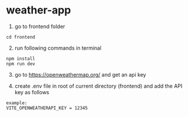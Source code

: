 # weather-app

1. go to frontend folder
```
cd frontend
```

2. run following commands in terminal
```
npm install
npm run dev
```

3. go to https://openweathermap.org/ and get an api key

4. create .env file in root of current directory (frontend) and add the API key as follows
```
example:
VITE_OPENWEATHERAPI_KEY = 12345
```